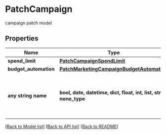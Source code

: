 # PatchCampaign

campaign patch model

## Properties
Name | Type | Description | Notes
------------ | ------------- | ------------- | -------------
**spend_limit** | [**PatchCampaignSpendLimit**](PatchCampaignSpendLimit.md) |  | [optional] 
**budget_automation** | [**PatchMarketingCampaignBudgetAutomation**](PatchMarketingCampaignBudgetAutomation.md) |  | [optional] 
**any string name** | **bool, date, datetime, dict, float, int, list, str, none_type** | any string name can be used but the value must be the correct type | [optional]

[[Back to Model list]](../README.md#documentation-for-models) [[Back to API list]](../README.md#documentation-for-api-endpoints) [[Back to README]](../README.md)


